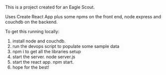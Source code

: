 This is a project created for an Eagle Scout.

Uses Create React App plus some npms on the front end, node express and couchdb on the backend.

To get this running locally:
1. install node and couchdb.
2. run the devops script to populate some sample data
3. npm i to get all the libraries setup
4. start the server.  node server.js
5. start the react app.  npm start.
6. hope for the best!
